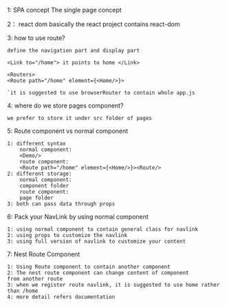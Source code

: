 1: SPA concept
    The single page concept

2： react dom
    basically the react project contains react-dom

3: how to use route? 

    define the navigation part and display part

    <Link to="/home"> it points to home </Link>

    <Routers>
    <Route path="/home" element={<Home/>}>

    `it is suggested to use browserRouter to contain whole app.js


4: where do we store pages component?

    we prefer to store it under src folder of pages

5: Route component vs normal component

    1: different syntax  
        normal component:
        <Demo/>
        route component: 
        <Route path="/home" element={<Home/>}><Route/>
    2: different storage:
        normal component:
        component folder
        route component:
        page folder 
    3: both can pass data through props

6: Pack your NavLink by using normal component

    1: using normal component to contain general class for navlink
    2: using props to customize the navlink
    3: using full version of navlink to customize your content

7: Nest Route Component

    1: Using Route component to contain another component
    2: The nest route component can change content of component 
    from another route 
    3: when we register route navlink, it is suggested to use home rather than /home
    4: more detail refers documentation